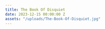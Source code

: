 ```yaml
---
title: The Book Of Disquiet
date: 2023-12-15 00:00:00 Z
assets: "/uploads/The-Book-Of-Disquiet.jpg"
---
```


